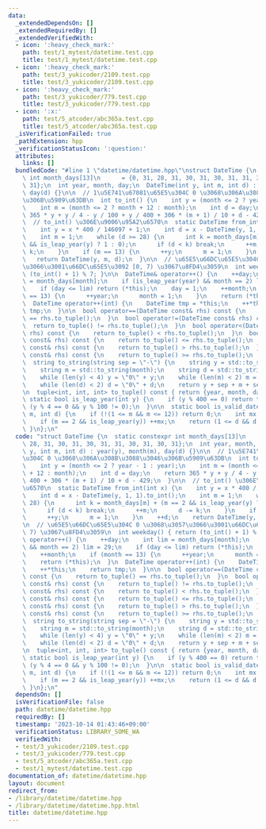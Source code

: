 ```yaml
---
data:
  _extendedDependsOn: []
  _extendedRequiredBy: []
  _extendedVerifiedWith:
  - icon: ':heavy_check_mark:'
    path: test/1_mytest/datetime.test.cpp
    title: test/1_mytest/datetime.test.cpp
  - icon: ':heavy_check_mark:'
    path: test/3_yukicoder/2109.test.cpp
    title: test/3_yukicoder/2109.test.cpp
  - icon: ':heavy_check_mark:'
    path: test/3_yukicoder/779.test.cpp
    title: test/3_yukicoder/779.test.cpp
  - icon: ':x:'
    path: test/5_atcoder/abc365a.test.cpp
    title: test/5_atcoder/abc365a.test.cpp
  _isVerificationFailed: true
  _pathExtension: hpp
  _verificationStatusIcon: ':question:'
  attributes:
    links: []
  bundledCode: "#line 1 \"datetime/datetime.hpp\"\nstruct DateTime {\n  static constexpr\
    \ int month_days[13]\n      = {0, 31, 28, 31, 30, 31, 30, 31, 31, 30, 31, 30,\
    \ 31};\n  int year, month, day;\n  DateTime(int y, int m, int d) : year(y), month(m),\
    \ day(d) {}\n\n  // 1\u5E741\u67081\u65E5\u304C 0 \u3068\u306A\u308B\u3088\u3046\
    \u306B\u5909\u63DB\n  int to_int() {\n    int y = (month <= 2 ? year - 1 : year);\n\
    \    int m = (month <= 2 ? month + 12 : month);\n    int d = day;\n    return\
    \ 365 * y + y / 4 - y / 100 + y / 400 + 306 * (m + 1) / 10 + d - 429;\n  }\n\n\
    \  // to_int() \u306E\u9006\u95A2\u6570\n  static DateTime from_int(int x) {\n\
    \    int y = x * 400 / 146097 + 1;\n    int d = x - DateTime(y, 1, 1).to_int();\n\
    \    int m = 1;\n    while (d >= 28) {\n      int k = month_days[m] + (m == 2\
    \ && is_leap_year(y) ? 1 : 0);\n      if (d < k) break;\n      ++m;\n      d -=\
    \ k;\n    }\n    if (m == 13) {\n      ++y;\n      m = 1;\n    }\n    ++d;\n \
    \   return DateTime(y, m, d);\n  }\n\n  // \u65E5\u66DC\u65E5\u304C 0 \u3068\u3057\
    \u3066\u3001\u66DC\u65E5\u3092 [0, 7) \u3067\u8FD4\u3059\n  int weekday() { return\
    \ (to_int() + 1) % 7; }\n\n  DateTime& operator++() {\n    ++day;\n    int lim\
    \ = month_days[month];\n    if (is_leap_year(year) && month == 2) lim = 29;\n\
    \    if (day <= lim) return (*this);\n    day = 1;\n    ++month;\n    if (month\
    \ == 13) {\n      ++year;\n      month = 1;\n    }\n    return (*this);\n  }\n\
    \  DateTime operator++(int) {\n    DateTime tmp = *this;\n    ++*this;\n    return\
    \ tmp;\n  }\n\n  bool operator==(DateTime const& rhs) const {\n    return to_tuple()\
    \ == rhs.to_tuple();\n  }\n  bool operator!=(DateTime const& rhs) const {\n  \
    \  return to_tuple() != rhs.to_tuple();\n  }\n  bool operator<(DateTime const&\
    \ rhs) const {\n    return to_tuple() < rhs.to_tuple();\n  }\n  bool operator<=(DateTime\
    \ const& rhs) const {\n    return to_tuple() <= rhs.to_tuple();\n  }\n  bool operator>(DateTime\
    \ const& rhs) const {\n    return to_tuple() > rhs.to_tuple();\n  }\n  bool operator>=(DateTime\
    \ const& rhs) const {\n    return to_tuple() >= rhs.to_tuple();\n  }\n\n  // yyyy[sep]mm[sep]dd\n\
    \  string to_string(string sep = \"-\") {\n    string y = std::to_string(year);\n\
    \    string m = std::to_string(month);\n    string d = std::to_string(day);\n\
    \    while (len(y) < 4) y = \"0\" + y;\n    while (len(m) < 2) m = \"0\" + m;\n\
    \    while (len(d) < 2) d = \"0\" + d;\n    return y + sep + m + sep + d;\n  }\n\
    \n  tuple<int, int, int> to_tuple() const { return {year, month, day}; }\n\n \
    \ static bool is_leap_year(int y) {\n    if (y % 400 == 0) return true;\n    return\
    \ (y % 4 == 0 && y % 100 != 0);\n  }\n\n  static bool is_valid_date(int y, int\
    \ m, int d) {\n    if (!(1 <= m && m <= 12)) return 0;\n    int mx = month_days[m];\n\
    \    if (m == 2 && is_leap_year(y)) ++mx;\n    return (1 <= d && d <= mx);\n \
    \ }\n};\n"
  code: "struct DateTime {\n  static constexpr int month_days[13]\n      = {0, 31,\
    \ 28, 31, 30, 31, 30, 31, 31, 30, 31, 30, 31};\n  int year, month, day;\n  DateTime(int\
    \ y, int m, int d) : year(y), month(m), day(d) {}\n\n  // 1\u5E741\u67081\u65E5\
    \u304C 0 \u3068\u306A\u308B\u3088\u3046\u306B\u5909\u63DB\n  int to_int() {\n\
    \    int y = (month <= 2 ? year - 1 : year);\n    int m = (month <= 2 ? month\
    \ + 12 : month);\n    int d = day;\n    return 365 * y + y / 4 - y / 100 + y /\
    \ 400 + 306 * (m + 1) / 10 + d - 429;\n  }\n\n  // to_int() \u306E\u9006\u95A2\
    \u6570\n  static DateTime from_int(int x) {\n    int y = x * 400 / 146097 + 1;\n\
    \    int d = x - DateTime(y, 1, 1).to_int();\n    int m = 1;\n    while (d >=\
    \ 28) {\n      int k = month_days[m] + (m == 2 && is_leap_year(y) ? 1 : 0);\n\
    \      if (d < k) break;\n      ++m;\n      d -= k;\n    }\n    if (m == 13) {\n\
    \      ++y;\n      m = 1;\n    }\n    ++d;\n    return DateTime(y, m, d);\n  }\n\
    \n  // \u65E5\u66DC\u65E5\u304C 0 \u3068\u3057\u3066\u3001\u66DC\u65E5\u3092 [0,\
    \ 7) \u3067\u8FD4\u3059\n  int weekday() { return (to_int() + 1) % 7; }\n\n  DateTime&\
    \ operator++() {\n    ++day;\n    int lim = month_days[month];\n    if (is_leap_year(year)\
    \ && month == 2) lim = 29;\n    if (day <= lim) return (*this);\n    day = 1;\n\
    \    ++month;\n    if (month == 13) {\n      ++year;\n      month = 1;\n    }\n\
    \    return (*this);\n  }\n  DateTime operator++(int) {\n    DateTime tmp = *this;\n\
    \    ++*this;\n    return tmp;\n  }\n\n  bool operator==(DateTime const& rhs)\
    \ const {\n    return to_tuple() == rhs.to_tuple();\n  }\n  bool operator!=(DateTime\
    \ const& rhs) const {\n    return to_tuple() != rhs.to_tuple();\n  }\n  bool operator<(DateTime\
    \ const& rhs) const {\n    return to_tuple() < rhs.to_tuple();\n  }\n  bool operator<=(DateTime\
    \ const& rhs) const {\n    return to_tuple() <= rhs.to_tuple();\n  }\n  bool operator>(DateTime\
    \ const& rhs) const {\n    return to_tuple() > rhs.to_tuple();\n  }\n  bool operator>=(DateTime\
    \ const& rhs) const {\n    return to_tuple() >= rhs.to_tuple();\n  }\n\n  // yyyy[sep]mm[sep]dd\n\
    \  string to_string(string sep = \"-\") {\n    string y = std::to_string(year);\n\
    \    string m = std::to_string(month);\n    string d = std::to_string(day);\n\
    \    while (len(y) < 4) y = \"0\" + y;\n    while (len(m) < 2) m = \"0\" + m;\n\
    \    while (len(d) < 2) d = \"0\" + d;\n    return y + sep + m + sep + d;\n  }\n\
    \n  tuple<int, int, int> to_tuple() const { return {year, month, day}; }\n\n \
    \ static bool is_leap_year(int y) {\n    if (y % 400 == 0) return true;\n    return\
    \ (y % 4 == 0 && y % 100 != 0);\n  }\n\n  static bool is_valid_date(int y, int\
    \ m, int d) {\n    if (!(1 <= m && m <= 12)) return 0;\n    int mx = month_days[m];\n\
    \    if (m == 2 && is_leap_year(y)) ++mx;\n    return (1 <= d && d <= mx);\n \
    \ }\n};\n"
  dependsOn: []
  isVerificationFile: false
  path: datetime/datetime.hpp
  requiredBy: []
  timestamp: '2023-10-14 01:43:46+09:00'
  verificationStatus: LIBRARY_SOME_WA
  verifiedWith:
  - test/3_yukicoder/2109.test.cpp
  - test/3_yukicoder/779.test.cpp
  - test/5_atcoder/abc365a.test.cpp
  - test/1_mytest/datetime.test.cpp
documentation_of: datetime/datetime.hpp
layout: document
redirect_from:
- /library/datetime/datetime.hpp
- /library/datetime/datetime.hpp.html
title: datetime/datetime.hpp
---
```

